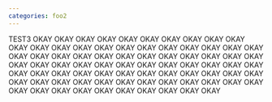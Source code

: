 ```yaml
---
categories: foo2
---
```

TEST3
OKAY OKAY OKAY OKAY OKAY OKAY OKAY OKAY OKAY OKAY OKAY OKAY OKAY OKAY OKAY OKAY OKAY OKAY OKAY OKAY OKAY OKAY OKAY OKAY OKAY OKAY OKAY OKAY OKAY OKAY OKAY OKAY OKAY OKAY OKAY OKAY OKAY OKAY OKAY OKAY
OKAY OKAY OKAY OKAY OKAY OKAY OKAY OKAY OKAY OKAY OKAY OKAY OKAY OKAY OKAY OKAY OKAY OKAY OKAY OKAY OKAY OKAY OKAY OKAY OKAY OKAY OKAY OKAY OKAY OKAY OKAY OKAY OKAY OKAY OKAY OKAY OKAY OKAY OKAY OKAY

